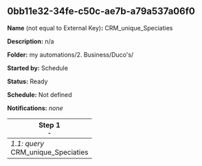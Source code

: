 ## 0bb11e32-34fe-c50c-ae7b-a79a537a06f0

**Name** (not equal to External Key)**:** CRM_unique_Speciaties

**Description:** n/a

**Folder:** my automations/2. Business/Duco's/

**Started by:** Schedule

**Status:** Ready

**Schedule:** Not defined

**Notifications:** _none_


| Step 1<br>_<small>-</small>_ |
| --- |
| _1.1: query_<br>CRM_unique_Speciaties |
